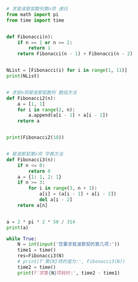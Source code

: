 
<BlogInfo id="891" title="13.斐波那契数列" author="白日梦想猿" pv=0 read_times=0 pre_cost_time=0分41秒 category="算法" tag_list="['算法']" create_time="2021.04.07 12:08:48" update_time="2021.12.15 11:02:17" />

```python
# 求斐波那契数列第n项 递归
from math import pi
from time import time


def Fibonacci(n):
    if n == 1 or n == 2:
        return 1
    return Fibonacci(n - 1) + Fibonacci(n - 2)


NList = [Fibonacci(i) for i in range(1, 11)]
print(NList)


# 求前n项斐波那契数列 数组方法
def Fibonacci2(n):
    a = [1, 1]
    for i in range(2, n):
        a.append(a[i - 1] + a[i - 2])
    return a


print(Fibonacci2(10))


# 斐波那契第n项 字典方法
def Fibonacci3(n):
    if n <= 0:
        return 0
    a = {1: 1, 2: 1}
    if n >= 3:
        for i in range(3, n + 1):
            a[i] = (a[i - 1] + a[i - 2])
            del a[i - 2]
    return a[n]


a = 2 * pi * 2 * 50 / 314
print(a)

while True:
    N = int(input('您要求斐波那契的第几项:'))
    time1 = time()
    res=Fibonacci3(N)
    # print(f'第{N}项的值为:', Fibonacci3(N))
    time2 = time()
    print(f'求第{N}项耗时:', time2 - time1)

```
